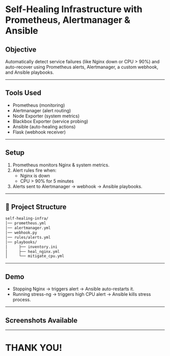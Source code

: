 # Self-Healing Infrastructure with Prometheus, Alertmanager & Ansible

## Objective
Automatically detect service failures (like Nginx down or CPU > 90%) and auto-recover using Prometheus alerts, Alertmanager, a custom webhook, and Ansible playbooks.

---

## Tools Used
- Prometheus (monitoring)
- Alertmanager (alert routing)
- Node Exporter (system metrics)
- Blackbox Exporter (service probing)
- Ansible (auto-healing actions)
- Flask (webhook receiver)

---

## Setup
1. Prometheus monitors Nginx & system metrics.
2. Alert rules fire when:
   - Nginx is down
   - CPU > 90% for 5 minutes
3. Alerts sent to Alertmanager → webhook → Ansible playbooks.

---

## 📂 Project Structure
```bash
self-healing-infra/
│── prometheus.yml
│── alertmanager.yml
│── webhook.py
│── rules/alerts.yml
│── playbooks/
│     ├── inventory.ini
│     ├── heal_nginx.yml
│     └── mitigate_cpu.yml
```
---

## Demo
- Stopping Nginx → triggers alert → Ansible auto-restarts it.
- Running stress-ng → triggers high CPU alert → Ansible kills stress process.

---

## Screenshots Available

---

# THANK YOU!


